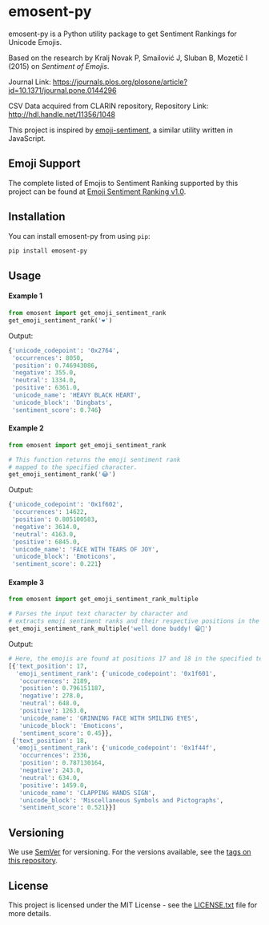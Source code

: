 # emosent-py

emosent-py is a Python utility package to get Sentiment Rankings for Unicode Emojis. 

Based on the research by Kralj Novak P, Smailović J, Sluban B, Mozetič I
(2015) on _Sentiment of Emojis_.

Journal Link:
https://journals.plos.org/plosone/article?id=10.1371/journal.pone.0144296

CSV Data acquired from CLARIN repository,
Repository Link: http://hdl.handle.net/11356/1048

This project is inspired by [emoji-sentiment](https://github.com/dematerializer/emoji-sentiment), a similar utility written in JavaScript.

## Emoji Support

The complete listed of Emojis to Sentiment Ranking supported by this project 
can be found at 
[Emoji Sentiment Ranking v1.0](http://kt.ijs.si/data/Emoji_sentiment_ranking/).

## Installation

You can install emosent-py from using `pip`:
```bash
pip install emosent-py
```

## Usage

#### Example 1

```python
from emosent import get_emoji_sentiment_rank
get_emoji_sentiment_rank('❤')
```
Output:
```python 
{'unicode_codepoint': '0x2764',
 'occurrences': 8050,
 'position': 0.746943086,
 'negative': 355.0,
 'neutral': 1334.0,
 'positive': 6361.0,
 'unicode_name': 'HEAVY BLACK HEART',
 'unicode_block': 'Dingbats',
 'sentiment_score': 0.746}
```

#### Example 2

```python
from emosent import get_emoji_sentiment_rank

# This function returns the emoji sentiment rank 
# mapped to the specified character.
get_emoji_sentiment_rank('😂')
```
Output:
```python 
{'unicode_codepoint': '0x1f602',
 'occurrences': 14622,
 'position': 0.805100583,
 'negative': 3614.0,
 'neutral': 4163.0,
 'positive': 6845.0,
 'unicode_name': 'FACE WITH TEARS OF JOY',
 'unicode_block': 'Emoticons',
 'sentiment_score': 0.221}
```

#### Example 3

```python
from emosent import get_emoji_sentiment_rank_multiple

# Parses the input text character by character and 
# extracts emoji sentiment ranks and their respective positions in the text.
get_emoji_sentiment_rank_multiple('well done buddy! 😁👏')
```
Output:
```python 
# Here, the emojis are found at positions 17 and 18 in the specified text.
[{'text_position': 17,
  'emoji_sentiment_rank': {'unicode_codepoint': '0x1f601',
   'occurrences': 2189,
   'position': 0.796151187,
   'negative': 278.0,
   'neutral': 648.0,
   'positive': 1263.0,
   'unicode_name': 'GRINNING FACE WITH SMILING EYES',
   'unicode_block': 'Emoticons',
   'sentiment_score': 0.45}},
 {'text_position': 18,
  'emoji_sentiment_rank': {'unicode_codepoint': '0x1f44f',
   'occurrences': 2336,
   'position': 0.787130164,
   'negative': 243.0,
   'neutral': 634.0,
   'positive': 1459.0,
   'unicode_name': 'CLAPPING HANDS SIGN',
   'unicode_block': 'Miscellaneous Symbols and Pictographs',
   'sentiment_score': 0.521}}]

```

## Versioning

We use [SemVer](http://semver.org/) for versioning. For the versions available, 
see the 
[tags on this repository](https://github.com/FintelLabs/emosent-py/tags). 

## License

This project is licensed under the MIT License - see the 
[LICENSE.txt](LICENSE.txt) file for more details.
